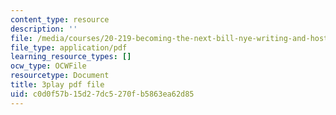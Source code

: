 ```yaml
---
content_type: resource
description: ''
file: /media/courses/20-219-becoming-the-next-bill-nye-writing-and-hosting-the-educational-show-january-iap-2015/c0d0f57b15d27dc5270fb5863ea62d85_XDBr39cwmbg.pdf
file_type: application/pdf
learning_resource_types: []
ocw_type: OCWFile
resourcetype: Document
title: 3play pdf file
uid: c0d0f57b-15d2-7dc5-270f-b5863ea62d85
---
```

